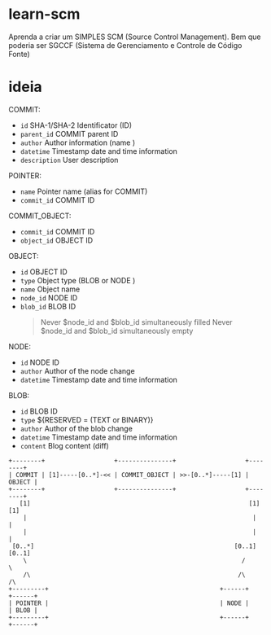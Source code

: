 # learn-scm
Aprenda a criar um SIMPLES SCM (Source Control Management). Bem que poderia ser SGCCF (Sistema de Gerenciamento e Controle de Código Fonte)

# ideia
COMMIT:
+ `id`            SHA-1/SHA-2 Identificator (ID)
+ `parent_id`     COMMIT parent ID
+ `author`        Author information (name <email>)
+ `datetime`      Timestamp date and time information
+ `description`   User description

POINTER:
+ `name`          Pointer name (alias for COMMIT)
+ `commit_id`     COMMIT ID

COMMIT_OBJECT:
+ `commit_id`      COMMIT ID
+ `object_id`      OBJECT ID

OBJECT:
+ `id`            OBJECT ID
+ `type`          Object type (BLOB or NODE )
+ `name`          Object name
+ `node_id`       NODE ID
+ `blob_id`       BLOB ID
  > Never $node_id and $blob_id simultaneously filled
  > Never $node_id and $blob_id simultaneously empty

NODE:
+ `id`            NODE ID
+ `author`        Author of the node change
+ `datetime`      Timestamp date and time information

BLOB:
+ `id`            BLOB ID
+ `type`          ${RESERVED = (TEXT or BINARY)}
+ `author`        Author of the blob change
+ `datetime`      Timestamp date and time information
+ `content`       Blog content (diff)

```
+--------+                   +---------------+                   +--------+
| COMMIT | [1]-----[0..*]-<< | COMMIT_OBJECT | >>-[0..*]-----[1] | OBJECT |
+--------+                   +---------------+                   +--------+
   [1]                                                            [1]  [1]
    |                                                  	           |    |
    |                                                              |    |
 [0..*]                                                       [0..1]    [0..1]
    \                                                           /         \
    /\                                                         /\         /\
+---------+                                               +------+        +------+
| POINTER |                                               | NODE |        | BLOB |
+---------+                                               +------+        +------+
```

